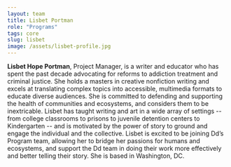 ```yaml
---
layout: team
title: Lisbet Portman
role: "Programs"
tags: core
slug: lisbet
image: /assets/lisbet-profile.jpg
---
```


**Lisbet Hope Portman**, Project Manager, is a writer and educator who has spent the past decade advocating for reforms to addiction treatment and criminal justice. She holds a masters in creative nonfiction writing and excels at translating complex topics into accessible, multimedia formats to educate diverse audiences. She is committed to defending and supporting the health of communities and ecosystems, and considers them to be inextricable. Lisbet has taught writing and art in a wide array of settings -- from college classrooms to prisons to juvenile detention centers to Kindergarten -- and is motivated by the power of story to ground and engage the individual and the collective. Lisbet is excited to be joining Dd’s Program team, allowing her to bridge her passions for humans and ecosystems, and support the Dd team in doing their work more effectively and better telling their story. She is based in Washington, DC.
